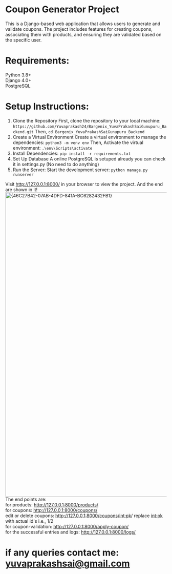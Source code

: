 # Coupon Generator Project
This is a Django-based web application that allows users to generate and validate coupons. The project includes features for creating coupons, associating them with products, and ensuring they are validated based on the specific user.
# Requirements:
Python 3.8+ <br>
Django 4.0+ <br>
PostgreSQL <br>
# Setup Instructions:
1. Clone the Repository
First, clone the repository to your local machine:
```https://github.com/Yuvaprakash24/Bargenix_YuvaPrakashSaiGunupuru_Backend.git```
Then,
```cd Bargenix_YuvaPrakashSaiGunupuru_Backend```
2. Create a Virtual Environment
Create a virtual environment to manage the dependencies:
```python3 -m venv env```
Then, Activate the virtual environment:
```.\env\Scripts\activate```
4. Install Dependencies:
```pip install -r requirements.txt```
5. Set Up Database
A online PostgreSQL is setuped already you can check it in settings.py (No need to do anything)
7. Run the Server:
Start the development server:
```python manage.py runserver```

Visit http://127.0.0.1:8000/ in your browser to view the project. And the end are shown in it!
<img width="950" alt="{46C27B42-07AB-4DFD-841A-BC6282432FB1}" src="https://github.com/user-attachments/assets/bf77c202-892a-4db0-91cb-f3af7dfc58a8" />
<br>
The end points are: <br>
for products: http://127.0.0.1:8000/products/ <br>
for coupons: http://127.0.0.1:8000/coupons/ <br>
edit or delete coupons: http://127.0.0.1:8000/coupons/<int:pk>/ replace <int:pk> with actual id's i.e., 1/2<br>
for coupon-validation: http://127.0.0.1:8000/apply-coupon/ <br>
for the successful entries and logs: http://127.0.0.1:8000/logs/ <br>

# if any queries contact me: yuvaprakashsai@gmail.com
